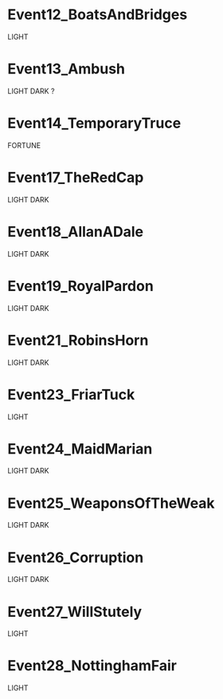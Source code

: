 # Event12_BoatsAndBridges

LIGHT

# Event13_Ambush

LIGHT
DARK ?

# Event14_TemporaryTruce

FORTUNE

# Event17_TheRedCap

LIGHT
DARK

# Event18_AllanADale

LIGHT
DARK

# Event19_RoyalPardon

LIGHT
DARK

# Event21_RobinsHorn

LIGHT
DARK

# Event23_FriarTuck

LIGHT

# Event24_MaidMarian

LIGHT
DARK

# Event25_WeaponsOfTheWeak

LIGHT
DARK

# Event26_Corruption

LIGHT
DARK

# Event27_WillStutely

LIGHT

# Event28_NottinghamFair

LIGHT
